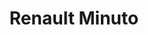 ---
title: "Renault Minuto"
url: /ciudad-autonoma-de-buenos-aires/renault-minuto-avenida-juan-bautista-justo/
shop: reparación de automóviles
---